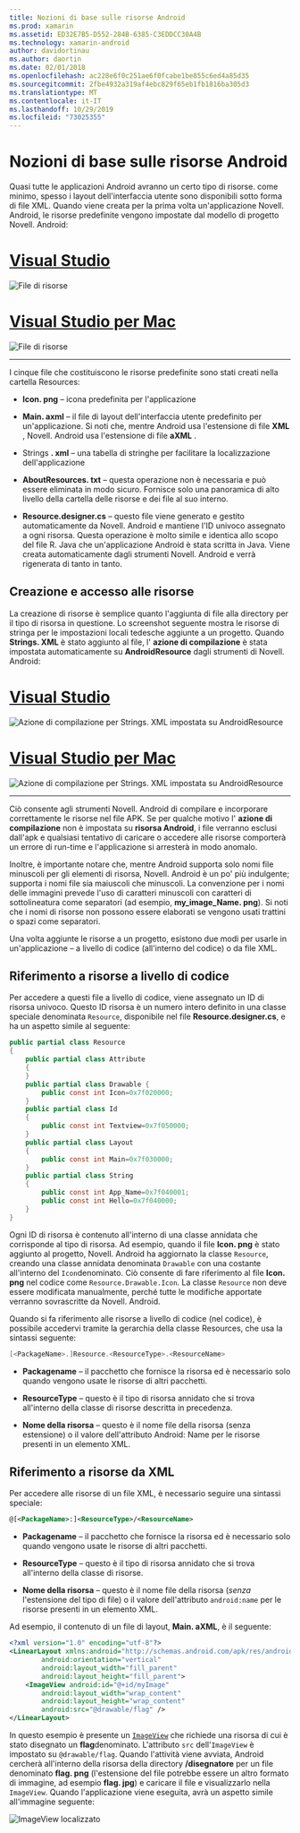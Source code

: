 ```yaml
---
title: Nozioni di base sulle risorse Android
ms.prod: xamarin
ms.assetid: ED32E7B5-D552-284B-6385-C3EDDCC30A4B
ms.technology: xamarin-android
author: davidortinau
ms.author: daortin
ms.date: 02/01/2018
ms.openlocfilehash: ac228e6f0c251ae6f0fcabe1be855c6ed4a85d35
ms.sourcegitcommit: 2fbe4932a319af4ebc829f65eb1fb1816ba305d3
ms.translationtype: MT
ms.contentlocale: it-IT
ms.lasthandoff: 10/29/2019
ms.locfileid: "73025355"
---
```

# <a name="android-resource-basics"></a>Nozioni di base sulle risorse Android

Quasi tutte le applicazioni Android avranno un certo tipo di risorse. come minimo, spesso i layout dell'interfaccia utente sono disponibili sotto forma di file XML. Quando viene creata per la prima volta un'applicazione Novell. Android, le risorse predefinite vengono impostate dal modello di progetto Novell. Android:

# <a name="visual-studiotabwindows"></a>[Visual Studio](#tab/windows)

![File di risorse](android-resource-basics-images/01-resource-files-vs.png)

# <a name="visual-studio-for-mactabmacos"></a>[Visual Studio per Mac](#tab/macos)

![File di risorse](android-resource-basics-images/01-resource-files-xs.png)

-----

I cinque file che costituiscono le risorse predefinite sono stati creati nella cartella Resources:

- **Icon. png** &ndash; icona predefinita per l'applicazione

- **Main. axml** &ndash; il file di layout dell'interfaccia utente predefinito per un'applicazione. Si noti che, mentre Android usa l'estensione di file **XML** , Novell. Android usa l'estensione di file **aXML** .

- Strings **. xml** &ndash; una tabella di stringhe per facilitare la localizzazione dell'applicazione

- **AboutResources. txt** &ndash; questa operazione non è necessaria e può essere eliminata in modo sicuro. Fornisce solo una panoramica di alto livello della cartella delle risorse e dei file al suo interno.

- **Resource.designer.cs** &ndash; questo file viene generato e gestito automaticamente da Novell. Android e mantiene l'ID univoco assegnato a ogni risorsa. Questa operazione è molto simile e identica allo scopo del file R. Java che un'applicazione Android è stata scritta in Java. Viene creata automaticamente dagli strumenti Novell. Android e verrà rigenerata di tanto in tanto.

## <a name="creating-and-accessing-resources"></a>Creazione e accesso alle risorse

La creazione di risorse è semplice quanto l'aggiunta di file alla directory per il tipo di risorsa in questione. Lo screenshot seguente mostra le risorse di stringa per le impostazioni locali tedesche aggiunte a un progetto. Quando **Strings. XML** è stato aggiunto al file, l' **azione di compilazione** è stata impostata automaticamente su **AndroidResource** dagli strumenti di Novell. Android:

# <a name="visual-studiotabwindows"></a>[Visual Studio](#tab/windows)

![Azione di compilazione per Strings. XML impostata su AndroidResource](android-resource-basics-images/02-build-action-vs.png)

# <a name="visual-studio-for-mactabmacos"></a>[Visual Studio per Mac](#tab/macos)

![Azione di compilazione per Strings. XML impostata su AndroidResource](android-resource-basics-images/02-build-action-xs.png)

-----

Ciò consente agli strumenti Novell. Android di compilare e incorporare correttamente le risorse nel file APK. Se per qualche motivo l' **azione di compilazione** non è impostata su **risorsa Android**, i file verranno esclusi dall'apk e qualsiasi tentativo di caricare o accedere alle risorse comporterà un errore di run-time e l'applicazione si arresterà in modo anomalo.

Inoltre, è importante notare che, mentre Android supporta solo nomi file minuscoli per gli elementi di risorsa, Novell. Android è un po' più indulgente; supporta i nomi file sia maiuscoli che minuscoli. La convenzione per i nomi delle immagini prevede l'uso di caratteri minuscoli con caratteri di sottolineatura come separatori (ad esempio, **my\_image\_Name. png**). Si noti che i nomi di risorse non possono essere elaborati se vengono usati trattini o spazi come separatori.

Una volta aggiunte le risorse a un progetto, esistono due modi per usarle in un'applicazione &ndash; a livello di codice (all'interno del codice) o da file XML.

## <a name="referencing-resources-programmatically"></a>Riferimento a risorse a livello di codice

Per accedere a questi file a livello di codice, viene assegnato un ID di risorsa univoco. Questo ID risorsa è un numero intero definito in una classe speciale denominata `Resource`, disponibile nel file **Resource.designer.cs**, e ha un aspetto simile al seguente:

```csharp
public partial class Resource
{
    public partial class Attribute
    {
    }
    public partial class Drawable {
        public const int Icon=0x7f020000;
    }
    public partial class Id
    {
        public const int Textview=0x7f050000;
    }
    public partial class Layout
    {
        public const int Main=0x7f030000;
    }
    public partial class String
    {
        public const int App_Name=0x7f040001;
        public const int Hello=0x7f040000;
    }
}
```

Ogni ID di risorsa è contenuto all'interno di una classe annidata che corrisponde al tipo di risorsa. Ad esempio, quando il file **Icon. png** è stato aggiunto al progetto, Novell. Android ha aggiornato la classe `Resource`, creando una classe annidata denominata `Drawable` con una costante all'interno del `Icon`denominato.
Ciò consente di fare riferimento al file **Icon. png** nel codice come `Resource.Drawable.Icon`. La classe `Resource` non deve essere modificata manualmente, perché tutte le modifiche apportate verranno sovrascritte da Novell. Android.

Quando si fa riferimento alle risorse a livello di codice (nel codice), è possibile accedervi tramite la gerarchia della classe Resources, che usa la sintassi seguente:

```csharp
[<PackageName>.]Resource.<ResourceType>.<ResourceName>
```

- **Packagename** &ndash; il pacchetto che fornisce la risorsa ed è necessario solo quando vengono usate le risorse di altri pacchetti.

- **ResourceType** &ndash; questo è il tipo di risorsa annidato che si trova all'interno della classe di risorse descritta in precedenza.

- **Nome della risorsa** &ndash; questo è il nome file della risorsa (senza estensione) o il valore dell'attributo Android: Name per le risorse presenti in un elemento XML.

## <a name="referencing-resources-from-xml"></a>Riferimento a risorse da XML

Per accedere alle risorse di un file XML, è necessario seguire una sintassi speciale:

```xml
@[<PackageName>:]<ResourceType>/<ResourceName>
```

- **Packagename** &ndash; il pacchetto che fornisce la risorsa ed è necessario solo quando vengono usate le risorse di altri pacchetti.

- **ResourceType** &ndash; questo è il tipo di risorsa annidato che si trova all'interno della classe di risorse.

- **Nome della risorsa** &ndash; questo è il nome file della risorsa (*senza* l'estensione del tipo di file) o il valore dell'attributo `android:name` per le risorse presenti in un elemento XML.

Ad esempio, il contenuto di un file di layout, **Main. aXML**, è il seguente:

```xml
<?xml version="1.0" encoding="utf-8"?>
<LinearLayout xmlns:android="http://schemas.android.com/apk/res/android"
        android:orientation="vertical"
        android:layout_width="fill_parent"
        android:layout_height="fill_parent">
    <ImageView android:id="@+id/myImage"
        android:layout_width="wrap_content"
        android:layout_height="wrap_content"
        android:src="@drawable/flag" />
</LinearLayout>
```

In questo esempio è presente un [`ImageView`](https://github.com/xamarin/recipes/tree/master/Recipes/android/controls/imageview) che richiede una risorsa di cui è stato disegnato un **flag**denominato. L'attributo `src` dell'`ImageView` è impostato su `@drawable/flag`. Quando l'attività viene avviata, Android cercherà all'interno della risorsa della directory **/disegnatore** per un file denominato **flag. png** (l'estensione del file potrebbe essere un altro formato di immagine, ad esempio **flag. jpg**) e caricare il file e visualizzarlo nella `ImageView`.
Quando l'applicazione viene eseguita, avrà un aspetto simile all'immagine seguente:

![ImageView localizzato](android-resource-basics-images/03-localized-screenshot.png)
